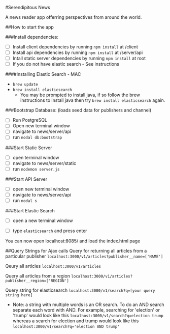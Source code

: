 #Serendipitous News

A news reader app offerring perspectives from around the world.

##How to start the app

###Install dependencies: 
- [ ] Install client dependencies by running `npm install` at /client
- [ ] Install api dependencies by running `npm install` at /server/api
- [ ] Intall static server dependencies by running `npm install` at root
- [ ] If you do not have elastic search - See instructions 

####Installing Elastic Search - MAC 
+ `brew update`
+ `brew install elasticsearch`
    * You may be prompted to install java, if so follow the brew instructions to install java then try `brew install elasticsearch` again.

###Bootstrap Database: 
(loads seed data for publishers and channel)

- [ ] Run PostgreSQL
- [ ] Open new terminal window
- [ ] navigate to news/server/api
- [ ] run `nodal db:bootstrap`

###Start Static Server 
- [ ] open terminal window
- [ ] navigate to news/server/static
- [ ] run `nodemon server.js`

###Start API Server 
- [ ] open new terminal window
- [ ] navigate to news/server/api
- [ ] run `nodal s`

###Start Elastic Search
- [ ] open a new terminal window
- [ ] type `elasticsearch` and press enter


You can now open localhost:8085/ and load the index.html page

##Query Strings for Ajax calls
Query for returning all articles from a particular publisher
`localhost:3000/v1/articles?publisher__name=['NAME']`

Qeury all articles
`localhost:3000/v1/articles`

Query all articles from a region
`localhost:3000/v1/articles?publisher__region=['REGION']`

Query string for elasticsearch
`localhost:3000/v1/search?q=[your query string here]`
* Note: a string with multiple words is an OR
search.  To do an AND search separate each word with AND.  For example, searching for 'election' or 'trump' would look like this
`localhost:3000/v1/search?q=election trump`
whereas a search for election and trump would look like this
`localhost:3000/v1/search?q='election AND trump'`